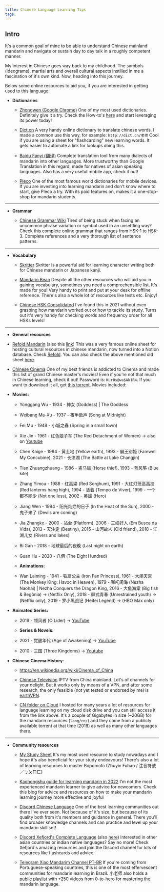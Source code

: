 ```yaml
---
title: Chinese Language Learning Tips
tags:
---
```

 
## Intro

  
It's a common goal of mine to be able to understand Chinese mainland mandarin and navigate or sustain day to day talk in a roughly competent manner.

My interest in Chinese goes way back to my childhood. The symbols (ideograms), martial arts and overall cultural aspects instilled in me a fascination of it's own kind. Now, heading into this journey.

Below some online resources to aid you, if you are interested in getting used to this language:

* **Dictionaries**

	- [Zhongwen (Google Chrome)](https://chrome.google.com/webstore/detail/zhongwen-chinese-english/kkmlkkjojmombglmlpbpapmhcaljjkde)
	  One of my most used dictionaries. Definitely give it a try. Check the How-to's [here](https://zhongwen-chrome.blogspot.com/) and start leveraging its power today!
	
	- [Dict.cn](https://dict.cn/)
	  A very handy online dictionary to translate chinese words. I made a common use this way, for example: ```http://dict.cn/老师```
	  Cool if you are using a sheet for "flashcarding" new learning words. It gets easier to automate a link for lookups doing this.
	
	- [Baidu Fanyi (翻译)](https://fanyi.baidu.com/)
	  Complete translation tool from many dialects of mandarin into other languages. More trustworthy than Google Translation in this regard, made for natives of asian speaking languages. Also has a very useful mobile app, check it out!
	
	- [Pleco](https://www.pleco.com/)
	  One of the most famous world dictionaries for mobile devices. If you are investing into learning mandarin and don't know where to start, give Pleco a try. With its paid features on, makes it a one-stop-shop for mandarin students.

----

* **Grammar**
	
	- [Chinese Grammar Wiki](https://resources.allsetlearning.com/chinese/grammar/)
	  Tired of being stuck when facing an uncommon phrase variation or symbol used in an unsettling way? Check this complete online grammar that ranges from HSK-1 to HSK-3. Complete references and a very thorough list of sentence patterns.

----


* **Vocabulary**
	
	- [Skritter](https://skritter.com/demo)
	  Skritter is a powerful aid for learning character writing both for Chinese mandarin or Japanese kanji.
	
	- [Mandarin Bean](https://mandarinbean.com/new-hsk-vocabulary/)
	  Despite all the other resources who will aid you in gaining vocabulary, sometimes you need a compreehensible list. It's made for you! Very handy to print and put at your desk for offline reference. There's also a whole lot of resources like tests etc. Enjoy!
	
	- [Chinese HSK Consolidated](https://docs.google.com/spreadsheets/d/1-BppwKJzK1swKgGw94jTB0GGB2vfr8tPdh0sTW7wi9Y/edit?usp=sharing)
	  I've found this in 2021 without even grasping how mandarin worked out or how to tackle its study. Turns out it's very handy for checking words and frequency order for all HSKs levels!

----

  

* **General resources**

- [Refold Mandarin](https://refold.link/mandarinNotion) (also this [link](https://zenith-raincoat-5cf.notion.site/Refold-Mandarin-Resources-d54bfade358b4d0a88b5600acb99582b))
  This was a very famous online sheet for hosting cultural resources in chinese mandarin, now turned into a Notion database. Check [Refold](https://refold.la/). You can also check the above mentioned old sheet [here](https://docs.google.com/spreadsheets/d/1mq3sfslUsC9WlPM7pJN5A7hOFdVqpEFBbiU8-fgmRUw/edit?usp=sharing).

- [Chinese Cinema](https://disk.yandex.ru/d/E_IM5MYJ4SG_sw) One of my best friends is addicted to Cinema and made this list of grand Chinese master's movies! Even if you're not that much in Chinese learning, check it out! Password is: ```Kur0s@wa$Ak1R4```. If you want to download it all, get [this torrent](https://drive.google.com/file/d/1hfnpu2mGB5lgZFL30JJqwJSV063CE64y/view?usp=share_link). Movies included:

- **Movies:**
	
	- Yonggang Wu - 1934 - 神女 (Goddess) | The Goddess
	
	- Weibang Ma-Xu - 1937 - 夜半歌声 (Song at Midnight)
	
	- Fei Mu - 1948 - 小城之春 (Spring in a small town)
	
	- Xie Jin - 1961 - 红色娘子军 (The Red Detachment of Women) -> also on [Youtube](https://www.youtube.com/watch?v=EenkAGNXBBQ&ab_channel=F%C3%A1bioCardoso)
	
	- Chen Kaige - 1984 - 黄土地 (Yellow earth), 1993 - 霸王别姬 (Farewell My Concubine), 2021 - 长津湖 (The Battle at Lake Changjin)
	
	- Tian Zhuangzhuang - 1986 - 盗马贼 (Horse thief), 1993 - 蓝风筝 (Blue kite)
	
	- Zhang Yimou - 1988 - 红高粱 (Red Sorghum), 1991 - 大红灯笼高高挂 (Red lanterns hang high), 1994 - 活着 (Tempo de Viver), 1999 - 一个都不能少 (Not one less), 2002 - 英雄 (Hero)
	
	- Jiang Wen - 1994 - 阳光灿烂的日子 (In the Heat of the Sun), 2000 - 鬼子来了 (Devils are coming)
	
	- Jia Zhangke - 2000 - 站台 (Platform), 2006 - 三峡好人 (Em Busca da Vida), 2013 - 天注定 (Destiny), 2015 - 山河故人 (Old friend), 2018 - 江湖儿女 (Rivers and lakes)
	
	- Bi Gan - 2018 - 地球最后的夜晚 (Last night on earth)
	
	- Guan Hu - 2020 - 八佰 (The Eight Hundred)
	
	- **Animations:**
	
	- Wan Laiming - 1941 - 铁扇公主 (Iron Fan Princess), 1961 - 大闹天宫 (The Monkey King: Havoc in Heaven), 1979 - 哪吒闹海 (Nezha Naohai) | Nezha Conquers the Dragon King, 2016 - 大鱼海棠 (Big fish & Begônia) -> (Netflix Only), 2018 - 肆式青春 (Unrestrained youth) -> (Netflix only), 2019 - 罗小黑战记 (Heifei Legend) -> (HBO Max only)

- **Animated Series:**

	- 2019 - 领风者 (O Líder) -> [YouTube](https://www.youtube.com/playlist?list=PLvL3Puo5nv9smd8eeyOQaHBPCkTEYMJIr)
	
	- **Series & Novels:**
	
	- 2021 - 觉醒年代 (Age of Awakening) -> [YouTube](https://www.youtube.com/watch?v=cI8mKJmDUYs&list=PLGdeVB4h7_6SwFRrSukO4OU2dmYyOa7Gk)
	
	- 2010 - 三国 (Three Kingdoms) -> [Youtube](https://www.youtube.com/playlist?list=PL33A390995E9A7F00)

- **Chinese Cinema History**:

	- https://en.wikipedia.org/wiki/Cinema_of_China
	
	- [Chinese Television](https://github.com/nullniverse/iptv-cn) IPTV from China mainland. Lot's of channels for your delight. But it works only by means of a VPN, and after some research, the only feasible (not yet tested or endorsed by me) is [earthVPN](https://www.earthvpn.com).
	
	- [CN folder on Cloud](https://disk.yandex.ru/d/-VPtFWfldMlAKw)
	  I hosted for many years a lot of resources for language learning on my cloud disk drive and you can still access it from the link above. It's a couple of Gigabytes in size (~20GB) for the mandarin resources (```lang/cn/```) and they came from a publicly available torrent at that time (2018) as well as many other languages there.

----


* **Community resources**

	- [My Study Sheet](https://docs.google.com/spreadsheets/d/1RxdDINBg1PjCT-nC3T4OZ0am8AFxXnPgm3HnXbDOJjY/edit?usp=sharing)
	  It's my most used resource to study nowadays and I hope it's also beneficial for your study endeavours! There's also a lot of learning resources to master Bopomofo (Zhuyin Fuhao / 注音符號／ㄅㄆㄇㄈ)
	  
	- [Kaohongshu guide for learning mandarin in 2022](https://kaohongshu.blog/2022/01/13/learn-mandarin-chinese-resources-part-1/)
	  I'm not the most experienced mandarin learner to give advice for newcomers. Check this blog for advice and resources on how to make your mandarin learning journey more effective and joyful
	
	- [Discord Chinese Language](https://discord.gg/chineselanguage)
	  One of the best learning communities out there I've ever seen. Not because of it's size, but because of its quality both from it's members and guidance in general. There you'll find broader knowledge channels and can practice and level up your mandarin skill set!
	
	- [Discord Xefjord's Complete Language](https://discord.gg/PfzZqBUw) (also [here](https://xefjord.wixsite.com/xefscompletelangs))
	  Interested in other asian countries or indian native languages? Say no more! Check Xefjord's amazing resources and join the Discord channel for lots of resources like flashcards and advice!
	
	- [Telegram Xiao Mandarim Channel PT-BR](https://t.me/mandarim)
	  If you're coming from Portuguese-speaking countries, this is one of the most effervescent communities for mandarin learning in Brazil. 小老师 also holds a [public playlist](https://www.youtube.com/playlist?list=PLSA_5IcZ3282g5B1luYSP6IxPaLigxErG) with +250 videos from 0-to-hero for mastering the mandarin language.